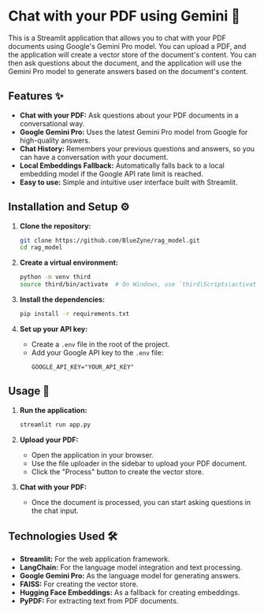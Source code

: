 # Chat with your PDF using Gemini 🤖

This is a Streamlit application that allows you to chat with your PDF documents using Google's Gemini Pro model. You can upload a PDF, and the application will create a vector store of the document's content. You can then ask questions about the document, and the application will use the Gemini Pro model to generate answers based on the document's content.

## Features ✨

*   **Chat with your PDF:** Ask questions about your PDF documents in a conversational way.
*   **Google Gemini Pro:** Uses the latest Gemini Pro model from Google for high-quality answers.
*   **Chat History:** Remembers your previous questions and answers, so you can have a conversation with your document.
*   **Local Embeddings Fallback:** Automatically falls back to a local embedding model if the Google API rate limit is reached.
*   **Easy to use:** Simple and intuitive user interface built with Streamlit.

## Installation and Setup ⚙️

1.  **Clone the repository:**
    ```bash
    git clone https://github.com/BlueZyne/rag_model.git
    cd rag_model
    ```

2.  **Create a virtual environment:**
    ```bash
    python -m venv third
    source third/bin/activate  # On Windows, use `third\Scripts\activate`
    ```

3.  **Install the dependencies:**
    ```bash
    pip install -r requirements.txt
    ```

4.  **Set up your API key:**
    *   Create a `.env` file in the root of the project.
    *   Add your Google API key to the `.env` file:
        ```
        GOOGLE_API_KEY="YOUR_API_KEY"
        ```

## Usage 🚀

1.  **Run the application:**
    ```bash
    streamlit run app.py
    ```

2.  **Upload your PDF:**
    *   Open the application in your browser.
    *   Use the file uploader in the sidebar to upload your PDF document.
    *   Click the "Process" button to create the vector store.

3.  **Chat with your PDF:**
    *   Once the document is processed, you can start asking questions in the chat input.

## Technologies Used 🛠️

*   **Streamlit:** For the web application framework.
*   **LangChain:** For the language model integration and text processing.
*   **Google Gemini Pro:** As the language model for generating answers.
*   **FAISS:** For creating the vector store.
*   **Hugging Face Embeddings:** As a fallback for creating embeddings.
*   **PyPDF:** For extracting text from PDF documents.
